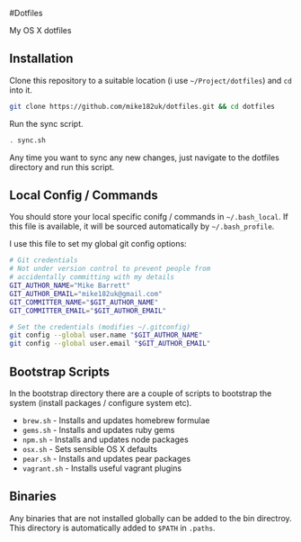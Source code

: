 #Dotfiles

My OS X dotfiles

## Installation

Clone this repository to a suitable location (i use `~/Project/dotfiles`) and `cd` into it.

```bash
git clone https://github.com/mike182uk/dotfiles.git && cd dotfiles
```

Run the sync script.

```bash
. sync.sh
```

Any time you want to sync any new changes, just navigate to the dotfiles directory and run this script.

## Local Config / Commands

You should store your local specific conifg / commands in `~/.bash_local`. If this file is available, it will be sourced automatically by `~/.bash_profile`.

I use this file to set my global git config options:

```bash
# Git credentials
# Not under version control to prevent people from
# accidentally committing with my details
GIT_AUTHOR_NAME="Mike Barrett"
GIT_AUTHOR_EMAIL="mike182uk@gmail.com"
GIT_COMMITTER_NAME="$GIT_AUTHOR_NAME"
GIT_COMMITTER_EMAIL="$GIT_AUTHOR_EMAIL"

# Set the credentials (modifies ~/.gitconfig)
git config --global user.name "$GIT_AUTHOR_NAME"
git config --global user.email "$GIT_AUTHOR_EMAIL"
```

## Bootstrap Scripts

In the bootstrap directory there are a couple of scripts to bootstrap the system (install packages / configure system etc).

- `brew.sh` - Installs and updates homebrew formulae
- `gems.sh` - Installs and updates ruby gems
- `npm.sh` - Installs and updates node packages
- `osx.sh` - Sets sensible OS X defaults
- `pear.sh` - Installs and updates pear packages
- `vagrant.sh` - Installs useful vagrant plugins

## Binaries
Any binaries that are not installed globally can be added to the bin directroy. This directory is automatically added to `$PATH` in `.paths`.

